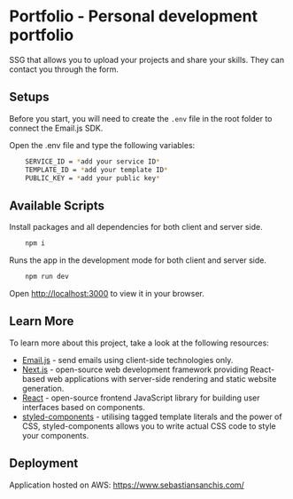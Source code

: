 # Portfolio -  Personal development portfolio

SSG that allows you to upload your projects and share your skills. They can contact you through the form.

## Setups

Before you start, you will need to create the <code>.env</code> file in the root folder to connect the Email.js SDK.

Open the .env file and type the following variables:

```bash
    SERVICE_ID = *add your service ID*
    TEMPLATE_ID = *add your template ID*
    PUBLIC_KEY = *add your public key*
```

## Available Scripts

Install packages and all dependencies for both client and server side.

```bash
    npm i
```

Runs the app in the development mode for both client and server side.

```bash
    npm run dev
```

Open [http://localhost:3000](http://localhost:3000) to view it in your browser.

## Learn More

To learn more about this project, take a look at the following resources:

- [Email.js](https://www.emailjs.com/) - send emails using client-side technologies only.
- [Next.js](https://nextjs.org/) - open-source web development framework providing React-based web applications with server-side rendering and static website generation.
- [React](https://reactjs.org/) - open-source frontend JavaScript library for building user interfaces based on components.
- [styled-components](https://styled-components.com/) - utilising tagged template literals and the power of CSS, styled-components allows you to write actual CSS code to style your components.

## Deployment

Application hosted on AWS: https://www.sebastiansanchis.com/
